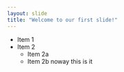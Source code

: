 ```yaml
---
layout: slide
title: "Welcome to our first slide!"
---
```

* Item 1
* Item 2
  * Item 2a
  * Item 2b
noway
this is it
